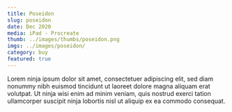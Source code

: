 ```yaml
---
title: Poseidon
slug: poseidon
date: Dec 2020
media: iPad - Procreate
thumb: ../images/thumbs/poseidon.png
imgs: ../images/poseidon/
category: buy
featured: true
---
```


Lorem ninja ipsum dolor sit amet, consectetuer adipiscing elit, sed diam nonummy nibh euismod tincidunt ut laoreet dolore magna aliquam erat volutpat. Ut ninja wisi enim ad minim veniam, quis nostrud exerci tation ullamcorper suscipit ninja lobortis nisl ut aliquip ex ea commodo consequat.